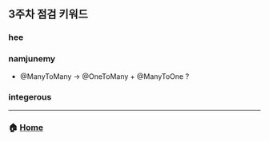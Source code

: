 ## 3주차 점검 키워드 

### hee


### namjunemy

- @ManyToMany -> @OneToMany + @ManyToOne ?


### integerous


---
### :house: [Home](https://github.com/team-zunior/orm-jpa-basic)
